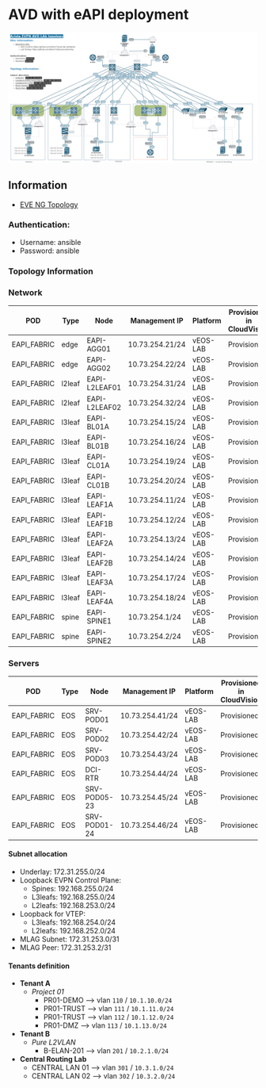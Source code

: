 # AVD with eAPI deployment

![](medias/topology.png)

## Information

- [EVE NG Topology](medias/eve-topology.zip)

### Authentication:
  - Username: ansible
  - Password: ansible

### Topology Information

### Network

| POD | Type | Node | Management IP | Platform | Provisioned in CloudVision |
| --- | ---- | ---- | ------------- | -------- | -------------------------- |
| EAPI_FABRIC | edge | EAPI-AGG01 | 10.73.254.21/24 |vEOS-LAB| Provisioned |
| EAPI_FABRIC | edge | EAPI-AGG02 | 10.73.254.22/24 |vEOS-LAB| Provisioned |
| EAPI_FABRIC | l2leaf | EAPI-L2LEAF01 | 10.73.254.31/24 |vEOS-LAB| Provisioned |
| EAPI_FABRIC | l2leaf | EAPI-L2LEAF02 | 10.73.254.32/24 |vEOS-LAB| Provisioned |
| EAPI_FABRIC | l3leaf | EAPI-BL01A | 10.73.254.15/24 |vEOS-LAB| Provisioned |
| EAPI_FABRIC | l3leaf | EAPI-BL01B | 10.73.254.16/24 |vEOS-LAB| Provisioned |
| EAPI_FABRIC | l3leaf | EAPI-CL01A | 10.73.254.19/24 |vEOS-LAB| Provisioned |
| EAPI_FABRIC | l3leaf | EAPI-CL01B | 10.73.254.20/24 |vEOS-LAB| Provisioned |
| EAPI_FABRIC | l3leaf | EAPI-LEAF1A | 10.73.254.11/24 |vEOS-LAB| Provisioned |
| EAPI_FABRIC | l3leaf | EAPI-LEAF1B | 10.73.254.12/24 |vEOS-LAB| Provisioned |
| EAPI_FABRIC | l3leaf | EAPI-LEAF2A | 10.73.254.13/24 |vEOS-LAB| Provisioned |
| EAPI_FABRIC | l3leaf | EAPI-LEAF2B | 10.73.254.14/24 |vEOS-LAB| Provisioned |
| EAPI_FABRIC | l3leaf | EAPI-LEAF3A | 10.73.254.17/24 |vEOS-LAB| Provisioned |
| EAPI_FABRIC | l3leaf | EAPI-LEAF4A | 10.73.254.18/24 |vEOS-LAB| Provisioned |
| EAPI_FABRIC | spine | EAPI-SPINE1 | 10.73.254.1/24 | vEOS-LAB | Provisioned |
| EAPI_FABRIC | spine | EAPI-SPINE2 | 10.73.254.2/24 | vEOS-LAB | Provisioned |

### Servers

| POD | Type | Node | Management IP | Platform | Provisioned in CloudVision |
| --- | ---- | ---- | ------------- | -------- | -------------------------- |
| EAPI_FABRIC | EOS | SRV-POD01    | 10.73.254.41/24 |vEOS-LAB| Provisioned |
| EAPI_FABRIC | EOS | SRV-POD02    | 10.73.254.42/24 |vEOS-LAB| Provisioned |
| EAPI_FABRIC | EOS | SRV-POD03    | 10.73.254.43/24 |vEOS-LAB| Provisioned |
| EAPI_FABRIC | EOS | DCI-RTR      | 10.73.254.44/24 |vEOS-LAB| Provisioned |
| EAPI_FABRIC | EOS | SRV-POD05-23 | 10.73.254.45/24 |vEOS-LAB| Provisioned |
| EAPI_FABRIC | EOS | SRV-POD01-24 | 10.73.254.46/24 |vEOS-LAB| Provisioned |

#### Subnet allocation

- Underlay:  172.31.255.0/24
- Loopback EVPN Control Plane:
  - Spines: 192.168.255.0/24
  - L3leafs: 192.168.255.0/24
  - L2leafs: 192.168.253.0/24
- Loopback for VTEP:
  - L3leafs: 192.168.254.0/24
  - L2leafs: 192.168.252.0/24
- MLAG Subnet: 172.31.253.0/31
- MLAG Peer: 172.31.253.2/31

#### Tenants definition

- __Tenant A__
  - _Project 01_
    - PR01-DEMO --> vlan `110` / `10.1.10.0/24`
    - PR01-TRUST --> vlan `111` / `10.1.11.0/24`
    - PR01-TRUST --> vlan `112` / `10.1.12.0/24`
    - PR01-DMZ --> vlan `113` / `10.1.13.0/24`
- __Tenant B__
  - _Pure L2VLAN_
    - B-ELAN-201 --> vlan `201` / `10.2.1.0/24`
- __Central Routing Lab__
  - CENTRAL LAN 01 --> vlan `301` / `10.3.1.0/24`
  - CENTRAL LAN 02 --> vlan `302` / `10.3.2.0/24`
